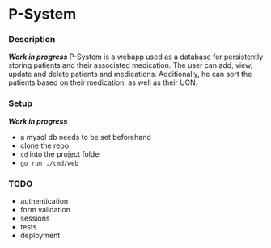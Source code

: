 # P-System

### Description

***Work in progress***
P-System is a webapp used as a database for persistently storing patients and their associated medication.
The user can add, view, update and delete patients and medications. Additionally, he can sort the patients
based on their medication, as well as their UCN. 

### Setup

***Work in progress***
* a mysql db needs to be set beforehand
* clone the repo
* `cd` into the project folder
* `go run ./cmd/web`

### TODO

* authentication
* form validation
* sessions
* tests
* deployment
